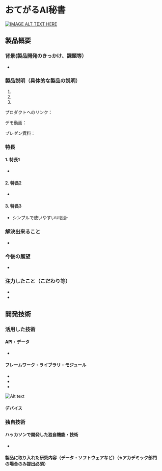 # おてがるAI秘書

[![IMAGE ALT TEXT HERE](https://jphacks.com/wp-content/uploads/2022/08/JPHACKS2022_ogp.jpg)](https://www.youtube.com/watch?v=LUPQFB4QyVo)

## 製品概要
### 背景(製品開発のきっかけ、課題等）
- 
### 製品説明（具体的な製品の説明）
1. 
2. 
3. 
  
プロダクトへのリンク：

デモ動画：

プレゼン資料：
### 特長
#### 1. 特長1
- 
#### 2. 特長2
- 
#### 3. 特長3
- シンプルで使いやすいUI設計
### 解決出来ること
- 
### 今後の展望
- 
### 注力したこと（こだわり等）
- 
- 
## 開発技術
### 活用した技術
#### API・データ
- 
#### フレームワーク・ライブラリ・モジュール
- 
- 
- 
  
![Alt text](./architecture.png)
#### デバイス

### 独自技術
#### ハッカソンで開発した独自機能・技術
- 

#### 製品に取り入れた研究内容（データ・ソフトウェアなど）（※アカデミック部門の場合のみ提出必須）
